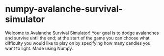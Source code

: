# numpy-avalanche-survival-simulator
Welcome to Avalanche Survival Simulator! Your goal is to dodge avalanches and survive until the end; at the start of the game you can choose what difficulty you would like to play on by specifying how many candles you want to light. Made using Numpy.
